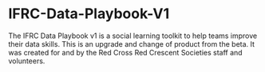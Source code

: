 # IFRC-Data-Playbook-V1
The IFRC Data Playbook v1 is a social learning toolkit to help teams improve their data skills. This is an upgrade and change of product from the beta. It was created for and by the Red Cross Red Crescent Societies staff and volunteers. 
